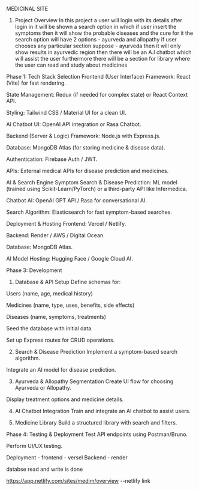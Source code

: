 MEDICINAL SITE 
1. Project Overview
In this project a user will login with its details after login in it will be shown a search option in which if user insert the symptoms then it will show the probable diseases and the cure for it the search option will have 2 options - ayurveda and allopathy if user chooses any particular section suppose - ayurveda then it will only show results in ayurvedic region then there will be an A.I chatbot which will assist the user furthermore there will be a section for library where the user can read and study about medicines 



Phase 1: Tech Stack Selection
Frontend (User Interface)
Framework: React (Vite) for fast rendering.


State Management: Redux (if needed for complex state) or React Context API.


Styling: Tailwind CSS / Material UI for a clean UI.


AI Chatbot UI: OpenAI API integration or Rasa Chatbot.


Backend (Server & Logic)
Framework: Node.js with Express.js.


Database: MongoDB Atlas (for storing medicine & disease data).


Authentication: Firebase Auth / JWT.


APIs: External medical APIs for disease prediction and medicines.


AI & Search Engine
Symptom Search & Disease Prediction: ML model (trained using Scikit-Learn/PyTorch) or a third-party API like Infermedica.


Chatbot AI: OpenAI GPT API / Rasa for conversational AI.


Search Algorithm: Elasticsearch for fast symptom-based searches.


Deployment & Hosting
Frontend: Vercel / Netlify.


Backend: Render / AWS / Digital Ocean.



Database: MongoDB Atlas.


AI Model Hosting: Hugging Face / Google Cloud AI.



Phase 3: Development
1. Database & API Setup
Define schemas for:


Users (name, age, medical history)


Medicines (name, type, uses, benefits, side effects)


Diseases (name, symptoms, treatments)


Seed the database with initial data.


Set up Express routes for CRUD operations.


2. Search & Disease Prediction
Implement a symptom-based search algorithm.


Integrate an AI model for disease prediction.


3. Ayurveda & Allopathy Segmentation
Create UI flow for choosing Ayurveda or Allopathy.


Display treatment options and medicine details.


4. AI Chatbot Integration
Train and integrate an AI chatbot to assist users.


5. Medicine Library
Build a structured library with search and filters.



Phase 4: Testing & Deployment
Test API endpoints using Postman/Bruno.


Perform UI/UX testing.


Deployment - frontend - versel 
                       Backend - render


databse read and write is done



https://app.netlify.com/sites/medim/overview --netlify link 
